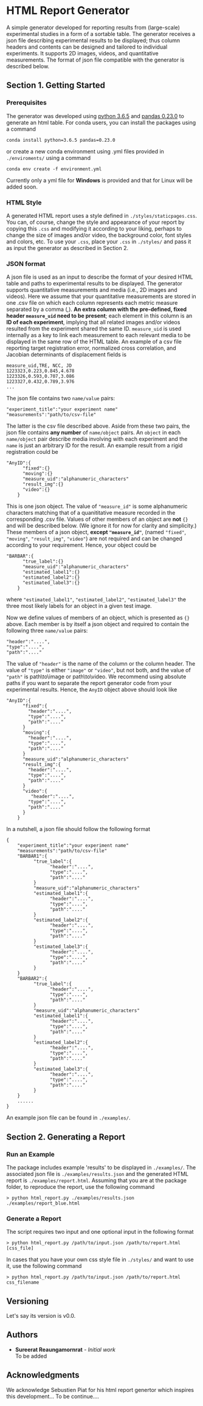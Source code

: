 
# HTML Report Generator

A simple generator developed for reporting results from (large-scale) experimental studies in a form of a sortable table. The generator receives a json file describing experimental results to be displayed; thus column headers and contents can be designed and tailored to individual experiments. It supports 2D images, videos, and quantitative measurements. The format of json file compatible with the generator is described below. 

## Section 1. Getting Started


### Prerequisites

The generator was developed using [python 3.6.5](https://www.python.org/downloads/) and [pandas 0.23.0](https://pandas.pydata.org/) to generate an html table. For conda users, you can install the packages using a
command
```
conda install python=3.6.5 pandas=0.23.0
```
or create a new conda environment using .yml files provided in `./enviroments/` using a command
```
conda env create -f environment.yml
```
Currently only a yml file for **Windows** is provided and that for Linux will be added soon.

### HTML Style
A generated HTML report uses a style defined in `./styles/staticpages.css`. You can, of course, change the style and appearance of your report by copying this `.css` and modifying it according to your liking, perhaps to change the size of images and/or video, the background color, font styles and colors, etc. To use your `.css`, place your `.css` in `./styles/` and pass it as input the generator as described in Section 2.

### JSON format

A json file is used as an input to describe the format of your desired HTML table and paths to experimental results to be displayed. The generator supports quantitative measurements and media (i.e., 2D images and videos). Here we assume that your quantitative measurements are stored in one .csv file on which each column represents each metric measure separated by a comma (,). **An extra column with the pre-defined, fixed header `measure_uid` need to be present**; each element in this column is an **ID of each experiment**, implying that all related images and/or videos resulted from the experiment shared the same ID. `measure_uid` is used internally as a key to link each measurement to each relevant media to be displayed in the same row of the HTML table. An example of a csv file reporting target registration error, normalized cross correlation, and Jacobian determinants of displacement fields is

```
measure_uid,TRE, NCC, JD
1223323,0.223,0.845,4.678
1223326,0.593,0.707,3.086
1223327,0.432,0.789,3.976
...
```
The json file contains two `name/value` pairs: <br/>
```
"experiment_title":"your experiment name"
"measurements":"path/to/csv-file"
```
The latter is the csv file described above. Aside from these two pairs, the json file contains **any number** of `name/object` pairs. An `object` in each `name/object` pair describe media involving with each experiment and the `name` is just an arbitrary ID for the result. An example result from a rigid registration could be <br/>

```
"AnyID":{
      "fixed":{}
      "moving":{}
      "measure_uid":"alphanumeric_characters"
      "result_img":{}
      "video":{}
    }
```
This is one json object. The value of `"measure_id"` is some alphanumeric characters matching that of a quanititative measure recorded in the corresponding .csv file. Values of other members of an object are **not** `{}` and will be described below. (We ignore it for now for clarity and simplicity.) These members of a json object, **except `"measure_id"`**, (named `"fixed"`, `"moving"`, `"result_img"`, `"video"`) are not required and can be changed according to your requirement. Hence, your object could be
```
"BARBAR":{
      "true_label":{}
      "measure_uid":"alphanumeric_characters"
      "estimated_label1":{}
      "estimated_label2":{}
      "estimated_label3":{}
    }
```
where `"estimated_label1"`, `"estimated_label2"`, `"estimated_label3"` the three most likely labels for an object in a given test image. 

Now we define values of members of an object, which is presented as `{}` above. Each member is by itself a json object and required to contain the following three `name/value` pairs: <br/>

```
"header":"....",
"type":"....",
"path":"...."
```
The value of `"header"` is the name of the column or the column header. The value of `"type"` is either `"image"` or `"video"`, but not both, and the value of `"path"` is path\to\image or path\to\video. We recommend using absolute paths if you want to separate the report generator code from your experimental results. Hence, the `AnyID` object above should look like <br/>
```
"AnyID":{
      "fixed":{ 
        "header":"....",
        "type":"....",
        "path":"...."
      }
      "moving":{
        "header":"....",
        "type":"....",
        "path":"...."
      }
      "measure_uid":"alphanumeric_characters"
      "result_img":{
        "header":"....",
        "type":"....",
        "path":"...."      
      }
      "video":{
         "header":"....",
        "type":"....",
        "path":"...."     
      }
    }
```
In a nutshell, a json file should follow the following format <br/>
```
{
    "experiment_title":"your experiment name"
    "measurements":"path/to/csv-file"
    "BARBAR1":{
          "true_label":{
                "header":"....",
                "type":"....",
                "path":"...."   
          }
          "measure_uid":"alphanumeric_characters"
          "estimated_label1":{
                "header":"....",
                "type":"....",
                "path":"...."   
          }
          "estimated_label2":{
                "header":"....",
                "type":"....",
                "path":"...."   
          }
          "estimated_label3":{
                "header":"....",
                "type":"....",
                "path":"...."   
          }
    }
    "BARBAR2":{
          "true_label":{
                "header":"....",
                "type":"....",
                "path":"...."   
          }
          "measure_uid":"alphanumeric_characters"
          "estimated_label1":{
                "header":"....",
                "type":"....",
                "path":"...."   
          }
          "estimated_label2":{
                "header":"....",
                "type":"....",
                "path":"...."   
          }
          "estimated_label3":{
                "header":"....",
                "type":"....",
                "path":"...."   
          }
    }    
    ......
}
```
An example json file can be found in `./examples/`.


## Section 2. Generating a Report


### Run an Example

The package includes example 'results' to be displayed in `./examples/`. The associated json file is `./examples/results.json` and the generated HTML report is `./examples/report.html`. Assuming that you are at the package folder, to reproduce the report, use the following command 

```
> python html_report.py ./examples/results.json ./examples/report_blue.html 
```

### Generate a Report

The script requires two input and one optional input in the following format

```
> python html_report.py /path/to/input.json /path/to/report.html [css_file]
```
In cases that you have your own css style file in `./styles/` and want to use it, use the following command <br/>
```
> python html_report.py /path/to/input.json /path/to/report.html css_filename
```

## Versioning

Let's say its version is v0.0. 

## Authors

* **Sureerat Reaungamornrat** - *Initial work* <br/>
To be added


## Acknowledgments

We acknowledge Sebustien Piat for his html report genertor which inspires this development... To be continue....

